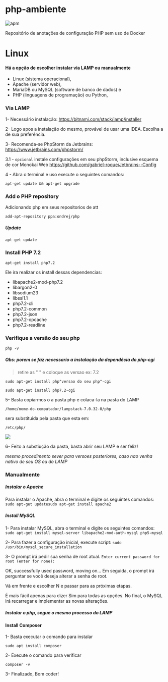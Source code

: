# php-ambiente
![apm](https://img.shields.io/badge/NOTES-update-blue.svg?longCache=true&style=flat-square)

Repositório de anotações de configuração PHP sem uso de Docker

# Linux
#### Há a opção de escolher instalar via LAMP ou manualmente

* Linux (sistema operacional),
* Apache (servidor web),
* MariaDB ou MySQL (software de banco de dados) e
* PHP (linguagens de programação) ou Python,

### Via LAMP
1- Necessário instalação: https://bitnami.com/stack/lamp/installer 

2- Logo apos a instalação do mesmo, provável de usar uma IDEA. Escolha a de sua preferência. 

3- Recomenda-se PhpStorm da Jetbrains: https://www.jetbrains.com/phpstorm/ 

3.1 - `opcional` instale configurações em seu phpStorm, inclusive esquema de cor Monokai Web 
https://github.com/gabriel-roque/Jetbrains--Config

4 - Abra o terminal e uso execute o seguintes comandos:

```
apt-get update && apt-get upgrade
```

### Add o PHP repository

Adicionando php em seus repositorios de att

```
add-apt-repository ppa:ondrej/php
```

##### Update

```
apt-get update
```

### Install PHP 7.2

```
apt-get install php7.2
```

Ele ira realizar os install dessas dependencias:

- libapache2-mod-php7.2
- libargon2-0
- libsodium23
- libssl1.1
- php7.2-cli
- php7.2-common
- php7.2-json
- php7.2-opcache
- php7.2-readline

### Verifique a versão do seu php

```
php -v
```

##### *Obs: porem se faz necessario a instalação da dependêcia do php-cgi*

> retire as " " e coloque as versao ex: 7.2

```
sudo apt-get install php"versao do seu php"-cgi
```

```
sudo apt-get install php7.2-cgi
```

5- Basta copiarmos o a pasta php e colaca-la na pasta do LAMP

`/home/nome-do-computador/lampstack-7.0.32-0/php` 

sera substituida pela pasta que esta em:

`/etc/php/`

![](https://i.imgur.com/3PuJSlb.png)


6- Feito a substiução da pasta, basta abrir seu LAMP e ser feliz!

*mesmo procedimento sever para versoes posteriores, caso nao venha nativo de seu OS ou do LAMP*

### Manualmente

##### Instalar o Apache

Para instalar o Apache, abra o terminal e digite os seguintes comandos:
`sudo apt-get updatesudo apt-get install apache2`

##### Install MySQL

1- Para instalar MySQL, abra o terminal e digite os seguintes comandos:
`sudo apt-get install mysql-server libapache2-mod-auth-mysql php5-mysql`

2- Para fazer a configuração inicial, execute script:
`sudo /usr/bin/mysql_secure_installation`

3- O prompt irá pedir sua senha de root atual.
`Enter current password for root (enter for none):`

OK, successfully used password, moving on…
Em seguida, o prompt irá perguntar se você deseja alterar a senha de root. 

Vá em frente e escolher N e passar para as próximas etapas.

É mais fácil apenas para dizer Sim para todas as opções. No final, o MySQL irá recarregar e implementar as novas alterações.

##### Instalar o php, segue o mesmo processo do LAMP

#### Install Composer

1- Basta executar o comando para instalar

`sudo apt install composer`

2- Execute o comando para verificar 

`composer -v`

3- Finalizado, Bom coder! 
